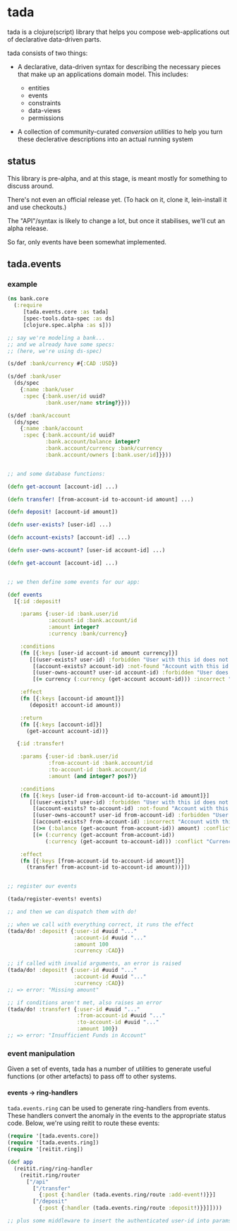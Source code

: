 # tada

tada is a clojure(script) library that helps you compose web-applications out of declarative data-driven parts.

tada consists of two things:

  - A declarative, data-driven syntax for describing the necessary pieces that make up an applications domain model.
    This includes:
      - entities
      - events
      - constraints
      - data-views
      - permissions

  - A collection of community-curated *conversion utilities* to help you turn these declerative descriptions into an actual running system

## status

This library is pre-alpha, and at this stage, is meant mostly for something to discuss around.

There's not even an official release yet. (To hack on it, clone it, lein-install it and use checkouts.)

The "API"/syntax is likely to change a lot, but once it stabilises, we'll cut an alpha release.

So far, only events have been somewhat implemented.


## tada.events

### example

```clojure
(ns bank.core
  (:require
     [tada.events.core :as tada]
     [spec-tools.data-spec :as ds]
     [clojure.spec.alpha :as s]))

;; say we're modeling a bank...
;; and we already have some specs:
;; (here, we're using ds-spec)

(s/def :bank/currency #{:CAD :USD})

(s/def :bank/user
  (ds/spec
    {:name :bank/user
     :spec {:bank.user/id uuid?
            :bank.user/name string?}}))

(s/def :bank/account
  (ds/spec
    {:name :bank/account
     :spec {:bank.account/id uuid?
            :bank.account/balance integer?
            :bank.account/currency :bank/currency
            :bank.account/owners [:bank.user/id]}}))


;; and some database functions:

(defn get-account [account-id] ...)

(defn transfer! [from-account-id to-account-id amount] ...)

(defn deposit! [account-id amount])

(defn user-exists? [user-id] ...)

(defn account-exists? [account-id] ...)

(defn user-owns-account? [user-id account-id] ...)

(defn get-account [account-id] ...)


;; we then define some events for our app:

(def events
  [{:id :deposit!

    :params {:user-id :bank.user/id
             :account-id :bank.account/id
             :amount integer?
             :currency :bank/currency}

    :conditions
    (fn [{:keys [user-id account-id amount currency]}]
       [[(user-exists? user-id) :forbidden "User with this id does not exist"]
        [(account-exists? account-id) :not-found "Account with this id does not exist"]
        [(user-owns-account? user-id account-id) :forbidden "User does not own this account"]
        [(= currency (:currency (get-account account-id))) :incorrect "Deposit currency must match account"]])

    :effect
    (fn [{:keys [account-id amount]}]
       (deposit! account-id amount))

    :return
    (fn [{:keys [account-id]}]
      (get-account account-id))}

   {:id :transfer!

    :params {:user-id :bank.user/id
             :from-account-id :bank.account/id
             :to-account-id :bank.account/id
             :amount (and integer? pos?)}

    :conditions
    (fn [{:keys [user-id from-account-id to-account-id amount]}]
       [[(user-exists? user-id) :forbidden "User with this id does not exist"]
        [(account-exists? to-account-id) :not-found "Account with this id does not exist"]
        [(user-owns-account? user-id from-account-id) :forbidden "User does not own this account"]
        [(account-exists? from-account-id) :incorrect "Account with this id does not exist"]
        [(>= (:balance (get-account from-account-id)) amount) :conflict "Insufficient funds in account"]
        [(= (:currency (get-account from-account-id))
            (:currency (get-account to-account-id))) :conflict "Currency of accounts must match"]])

    :effect
    (fn [{:keys [from-account-id to-account-id amount]}]
      (transfer! from-account-id to-account-id amount))}])


;; register our events

(tada/register-events! events)

;; and then we can dispatch them with do!

;; when we call with everything correct, it runs the effect
(tada/do! :deposit! {:user-id #uuid "..."
                     :account-id #uuid "..."
                     :amount 100
                     :currency :CAD})

;; if called with invalid arguments, an error is raised
(tada/do! :deposit! {:user-id #uuid "..."
                     :account-id #uuid "..."
                     :currency :CAD})
;; => error: "Missing amount"

;; if conditions aren't met, also raises an error
(tada/do! :transfer! {:user-id #uuid "..."
                      :from-account-id #uuid "..."
                      :to-account-id #uuid "..."
                      :amount 100})
;; => error: "Insufficient Funds in Account"

```

### event manipulation

Given a set of events, tada has a number of utilities to generate useful functions (or other artefacts)
to pass off to other systems.

#### events -> ring-handlers

`tada.events.ring` can be used to generate ring-handlers from events.
These handlers convert the anomaly in the events to the appropriate status code.
Below, we're using reitit to route these events:

```clojure
(require '[tada.events.core])
(require '[tada.events.ring])
(require '[reitit.ring])

(def app
  (reitit.ring/ring-handler
    (reitit.ring/router
      ["/api"
        ["/transfer"
          {:post {:handler (tada.events.ring/route :add-event!)}}]
        ["/deposit"
          {:post {:handler (tada.events.ring/route :deposit!)}}]])))

;; plus some middleware to insert the authenticated user-id into params
```
